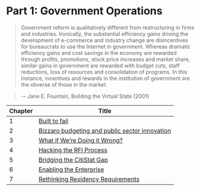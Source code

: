 # Part 1: Government Operations

> Government reform is qualitatively different from restructuring in firms and industries. Ironically, the substantial efficiency gains driving the development of e-commerce and industry change are disincentives for bureaucrats to use the Internet in government. Whereas dramatic efficiency gains and cost savings in the economy are rewarded through profits, promotions, stock price increases and market share, similar gains in government are rewarded with budget cuts, staff reductions, loss of resources and consolidation of programs. In this instance, incentives and rewards in the institution of government are the obverse of those in the market.

> --  Jane E. Fountain, Building the Virtual State (2001)

| Chapter  | Title  |
|---|---|
| 1 | [Built to fail](built-to-fail.md) |
| 2 | [Bizzaro budgeting and public sector innovation](bizzaro-budgeting-and-public-sector-innovation.md) |
| 3 | [What if We’re Doing it Wrong?](what-if-were-doing-it-wrong.md) |
| 4 | [Hacking the RFI Process](hacking-the-rfi-process.md) |
| 5 | [Bridging the CitiStat Gap](bridging-the-citystat-gap.md) |
| 6 | [Enabling the Enterprise](enabling-the-enterprise.md) |
| 7 | [Rethinking Residency Requirements](rethinking-residency-requirements.md) |